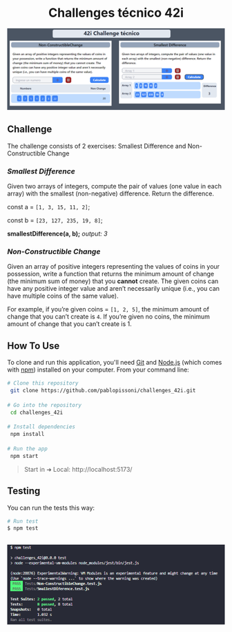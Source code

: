 
<h1 align="center">
  <br>
  Challenges técnico 42i
  <br>
</h1>

![screenshot](https://github.com/pablopissoni/challenges_42i/blob/main/screenshots/Front_Ejemplos.png?raw=true?raw=true)

## Challenge
The challenge consists of 2 exercises: Smallest Difference and Non-Constructible Change

### *Smallest Difference*
Given two arrays of integers, compute the pair of values (one value in each array) with the smallest (non-negative) difference. Return the difference.

const a = `[1, 3, 15, 11, 2]`;

const b = `[23, 127, 235, 19, 8]`;

**smallestDifference(a, b);** *output: 3*

### *Non-Constructible Change*
Given an array of positive integers representing the values of coins in your possession, write a function that returns the minimum amount of change (the minimum sum of money) that you **cannot** create. The given coins can have any positive integer value and aren’t necessarily unique (i.e., you can have multiple coins of the same value).

For example, if you’re given coins = `[1, 2, 5]`, the minimum amount of change that you can’t create is `4`. If you’re given no coins, the minimum amount of change that you can’t create is 1.

## How To Use

To clone and run this application, you'll need [Git](https://git-scm.com) and [Node.js](https://nodejs.org/en/download/) (which comes with [npm](http://npmjs.com)) installed on your computer. From your command line:

```bash
# Clone this repository
 git clone https://github.com/pablopissoni/challenges_42i.git

# Go into the repository
 cd challenges_42i

# Install dependencies
 npm install

# Run the app
 npm start
```

> Start in ➜  Local:   http://localhost:5173/

## Testing

You can run the tests this way:

```bash
# Run test
$ npm test
```
![screenshot](https://github.com/pablopissoni/challenges_42i/blob/main/screenshots/test.png?raw=true?raw=true)
---
